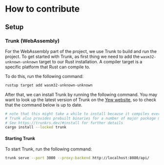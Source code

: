# How to contribute

## Setup

### Trunk (WebAssembly)
For the WebAssembly part of the project, we use Trunk to build and run the project. To get started with Trunk, as first thing we need to add the `wasm32-unknown-unknown` target to our Rust installation. A compiler target is a specific platform that Rust can compile to.

To do this, run the following command:

```bash
rustup target add wasm32-unknown-unknown
```

After that, we can install Trunk by running the following command. You may want to look up the latest version of Trunk on the [Yew website](https://yew.rs/docs/getting-started/introduction), so to check that the command below is up to date.

```bash
# note that this might take a while to install because it compiles everything from scratch
# Trunk also provides prebuilt binaries for a number of major package managers
# See https://trunkrs.dev/#install for further details
cargo install --locked trunk
```

#### Starting Trunk
To start Trunk, run the following command:

```bash
trunk serve --port 3000 --proxy-backend http://localhost:8080/api/
```